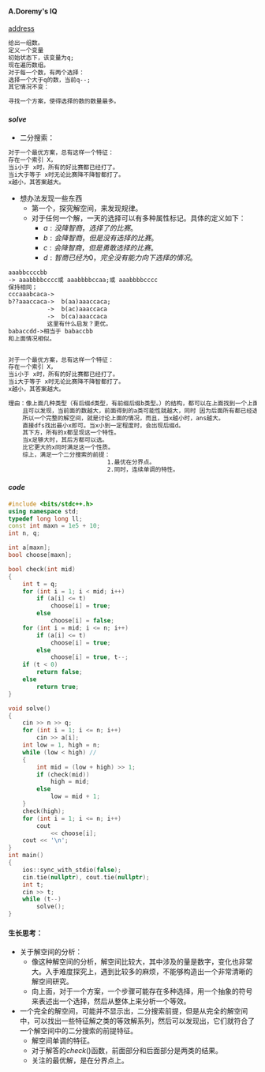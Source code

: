 #### A.Doremy's IQ

[address](https://codeforces.com/problemset/problem/1707/A)

```txt
给出一组数。
定义一个变量
初始状态下，该变量为q;
现在遍历数组。
对于每一个数，有两个选择：
选择一个大于q的数，当前q--;
其它情况不变：

寻找一个方案，使得选择的数的数量最多。
```

#### $solve$

- 二分搜索：

```txt
对于一个最优方案，总有这样一个特征：
存在一个索引 X，
当i小于 x时，所有的好比赛都已经打了。
当i大于等于 x时无论比赛降不降智都打了。
x越小，其答案越大。


```

- 想办法发现一些东西
  - 第一个，探究解空间，来发现规律。
  - 对于任何一个解，一天的选择可以有多种属性标记。具体的定义如下：
    -  $a:没降智商，选择了的比赛。$
    - $b:会降智商，但是没有选择的比赛。$
    - $c:会降智商，但是勇敢选择的比赛。$
    - $d:智商已经为0，完全没有能力向下选择的情况。$

```txt
aaabbccccbb
-> aaabbbbcccc或 aaabbbbccaa;或 aaabbbbcccc
保持相同；
cccaaabcaca->
b??aaaccaca->  b(aa)aaaccaca;
           ->  b(ac)aaaccaca
           ->  b(ca)aaaccaca
           这里有什么启发？更优。
babaccdd->相当于 babaccbb
和上面情况相似。


对于一个最优方案，总有这样一个特征：
存在一个索引 X，
当i小于 x时，所有的好比赛都已经打了。
当i大于等于 x时无论比赛降不降智都打了。
x越小，其答案越大。

理由：像上面几种类型（有后缀d类型，有前缀后缀b类型。）的结构，都可以在上面找到一个上面这种形式的等价替换。
    且可以发现，当前面的数越大，前面得到的a类可能性就越大，同时 因为后面所有都已经选了。
    所以一个完整的解空间，就是讨论上面的情况，而且，当x越小时，ans越大。
    直接dfs找出最小x即可。当x小到一定程度时，会出现后缀d。
    其下方，所有的x都呈现这一个特性。
    当x足够大时，其后方都可以选。
    比它更大的x同时满足这一个性质。
    综上，满足一个二分搜索的前提：
                            1.最优在分界点。
                            2.同时，连续单调的特性。
```

#### $code$

```cpp
#include <bits/stdc++.h>
using namespace std;
typedef long long ll;
const int maxn = 1e5 + 10;
int n, q;

int a[maxn];
bool choose[maxn];

bool check(int mid)
{
    int t = q;
    for (int i = 1; i < mid; i++)
        if (a[i] <= t)
            choose[i] = true;
        else
            choose[i] = false;
    for (int i = mid; i <= n; i++)
        if (a[i] <= t)
            choose[i] = true;
        else
            choose[i] = true, t--;
    if (t < 0)
        return false;
    else
        return true;
}

void solve()
{
    cin >> n >> q;
    for (int i = 1; i <= n; i++)
        cin >> a[i];
    int low = 1, high = n;
    while (low < high) //
    {
        int mid = (low + high) >> 1;
        if (check(mid))
            high = mid;
        else
            low = mid + 1;
    }
    check(high);
    for (int i = 1; i <= n; i++)
        cout
            << choose[i];
    cout << '\n';
}
int main()
{
    ios::sync_with_stdio(false);
    cin.tie(nullptr), cout.tie(nullptr);
    int t;
    cin >> t;
    while (t--)
        solve();
}
```

#### 生长思考：

- 关于解空间的分析：
  - 像这种解空间的分析，解空间比较大，其中涉及的量是数字，变化也非常大。入手难度探究上，遇到比较多的麻烦，不能够构造出一个非常清晰的解空间研究。
  - 向上面，对于一个方案，一个步骤可能存在多种选择，用一个抽象的符号来表述出一个选择，然后从整体上来分析一个等效。
- 一个完全的解空间，可能并不显示出，二分搜索前提，但是从完全的解空间中，可以找出一些特征解之类的等效解系列，然后可以发现出，它们就符合了一个解空间中的二分搜索的前提特征。
  - 解空间单调的特征。
  -  对于解答的$check()$函数，前面部分和后面部分是两类的结果。
  - 关注的最优解，是在分界点上。

